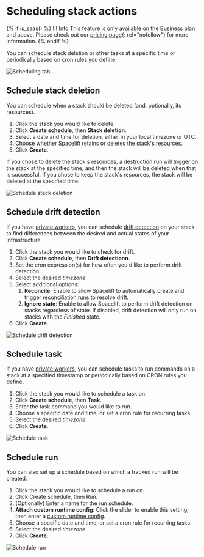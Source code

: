 # Scheduling stack actions

{% if is_saas() %}
!!! Info
    This feature is only available on the Business plan and above. Please check out our [pricing page](https://spacelift.io/pricing){: rel="nofollow"} for more information.
{% endif %}

You can schedule stack deletion or other tasks at a specific time or periodically based on cron rules you define.

![Scheduling tab](<../../assets/screenshots/stack/scheduling/page-view.png>)

## Schedule stack deletion

You can schedule when a stack should be deleted (and, optionally, its resources).

1. Click the stack you would like to delete.
2. Click **Create schedule**, then **Stack deletion**.
3. Select a date and time for deletion, either in your local timezone or UTC.
4. Choose whether Spacelift retains or deletes the stack's resources.
5. Click **Create**.

If you chose to delete the stack's resources, a destruction run will trigger on the stack at the specified time, and then the stack will be deleted when that is successful. If you chose to keep the stack's resources, the stack will be deleted at the specified time.

![Schedule stack deletion](<../../assets/screenshots/stack/scheduling/create-delete-stack.png>)

## Schedule drift detection

If you have [private workers](../../concepts/worker-pools/README.md#private-worker-pool), you can schedule [drift detection](./drift-detection.md) on your stack to find differences between the desired and actual states of your infrastructure.

1. Click the stack you would like to check for drift.
2. Click **Create schedule**, then **Drift detectionn**.
3. Set the cron expression(s) for how often you'd like to perform drift detection.
4. Select the desired _timezone_.
5. Select additional options:
      1. **Reconcile**: Enable to allow Spacelift to automatically create and trigger [reconciliation runs](./drift-detection.md#to-reconcile-or-not-to-reconcile) to resolve drift.
      2. **Ignore state**: Enable to allow Spacelift to perform drift detection on stacks regardless of state. If disabled, drift detection will only run on stacks with the _Finished_ state.
6. Click **Create**.

![Schedule drift detection](<../../assets/screenshots//stack/scheduling/schedule-drift-detection.png>)

## Schedule task

If you have [private workers](../../concepts/worker-pools/README.md#private-worker-pool), you can schedule tasks to run commands on a stack at a specified timestamp or periodically based on CRON rules you define.

1. Click the stack you would like to schedule a task on.
2. Click **Create schedule**, then **Task**.
3. Enter the task command you would like to run.
4. Choose a specific date and time, or set a cron rule for recurring tasks.
5. Select the desired _timezone_.
6. Click **Create**.

![Schedule task](<../../assets/screenshots/stack/scheduling/create-task.png>)

## Schedule run

You can also set up a schedule based on which a tracked run will be created.

1. Click the stack you would like to schedule a run on.
2. Click Create schedule, then Run.
3. (Optionally) Enter a name for the run schedule.
4. **Attach custom runtime config**: Click the slider to enable this setting, then enter a [custom runtime config](../run//tracked.md#triggering-runs-with-a-custom-runtime-config).
5. Choose a specific date and time, or set a cron rule for recurring tasks.
6. Select the desired _timezone_.
7. Click **Create**.

![Schedule run](<../../assets/screenshots/stack/scheduling/create-run.png>)
